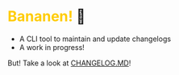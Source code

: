# <span style="color: #ffcc00">Bananen!</span> 🍌
- A CLI tool to maintain and update changelogs
- A work in progress!

But! Take a look at [CHANGELOG.MD](docs/CHANGELOG.MD)!